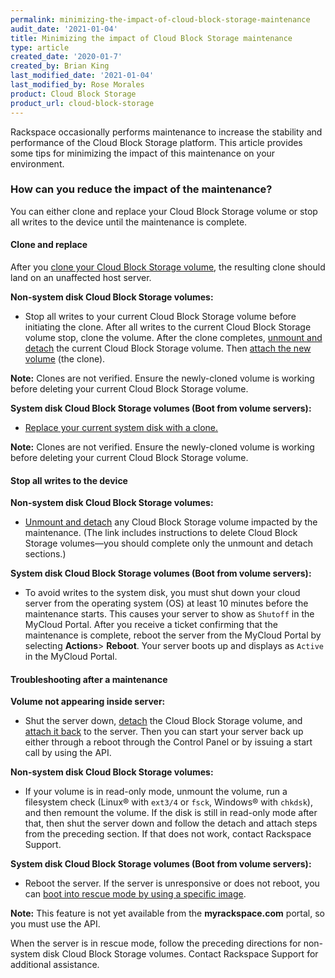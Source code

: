 ```yaml
---
permalink: minimizing-the-impact-of-cloud-block-storage-maintenance
audit_date: '2021-01-04'
title: Minimizing the impact of Cloud Block Storage maintenance
type: article
created_date: '2020-01-7'
created_by: Brian King
last_modified_date: '2021-01-04'
last_modified_by: Rose Morales
product: Cloud Block Storage
product_url: cloud-block-storage
---
```


Rackspace occasionally performs maintenance to increase the stability and
performance of the Cloud Block Storage platform. This article provides some tips
for minimizing the impact of this maintenance on your environment.

### How can you reduce the impact of the maintenance?

You can either clone and replace your Cloud Block Storage volume or stop all
writes to the device until the maintenance is complete.

#### Clone and replace

After you [clone your Cloud Block Storage volume](https://docs-ospc.rackspace.com/support/how-to/cloud-block-storagecreate-a-clone-of-a-cloud-block-storage-volume/),
the resulting clone should land on an unaffected host server.

**Non-system disk Cloud Block Storage volumes:**

- Stop all writes to your current Cloud Block Storage volume before initiating
  the clone. After all writes to the current Cloud Block Storage volume stop,
  clone the volume. After the clone completes, [unmount and detach](https://docs-ospc.rackspace.com/support/how-to/cloud-block-storage/detach-and-delete-cloud-block-storage-volumes/) the
  current Cloud Block Storage volume. Then [attach the new volume](https://docs-ospc.rackspace.com/support/how-to/cloud-block-storage/create-and-attach-a-cloud-block-storage-volume) (the clone).

**Note:** Clones are not verified. Ensure the newly-cloned volume is working
before deleting your current Cloud Block Storage volume.

**System disk Cloud Block Storage volumes (Boot from volume servers):**

- [Replace your current system disk with a clone.](https://docs-ospc.rackspace.com/support/how-to/cloud-block-storageincrease-size-of-cloud-boot-from-volume-server-system-disk/)

**Note:** Clones are not verified. Ensure the newly-cloned volume is working
before deleting your current Cloud Block Storage volume.

#### Stop all writes to the device

**Non-system disk Cloud Block Storage volumes:**

- [Unmount and detach](https://docs-ospc.rackspace.com/support/how-to/cloud-block-storagedetach-and-delete-cloud-block-storage-volumes/) any Cloud Block Storage volume
impacted by the maintenance. (The link includes instructions to delete Cloud Block Storage volumes&mdash;you should
complete only the unmount and detach sections.)

**System disk Cloud Block Storage volumes (Boot from volume servers):**

- To avoid writes to the system disk, you must shut down your cloud server from
  the operating system (OS) at least 10 minutes before the maintenance starts.
  This causes your server to show as `Shutoff` in the MyCloud Portal. After you
  receive a ticket confirming that the maintenance is complete, reboot the
  server from the MyCloud Portal by selecting **Actions**> **Reboot**. Your
  server boots up and displays as `Active` in the MyCloud Portal.

#### Troubleshooting after a maintenance

**Volume not appearing inside server:**

- Shut the server down, [detach](https://docs-ospc.rackspace.com/support/how-to/cloud-block-storage/detach-and-delete-cloud-block-storage-volumes/) the Cloud Block
  Storage volume, and [attach it back](https://docs-ospc.rackspace.com/support/how-to/cloud-block-storage/create-and-attach-a-cloud-block-storage-volume/) to the
  server. Then you can start your server back up either through a reboot through the Control Panel or by issuing a
  start call by using the API. 

**Non-system disk Cloud Block Storage volumes:**

- If your volume is in read-only mode, unmount the volume, run a filesystem
  check (Linux&reg; with `ext3/4` or `fsck`, Windows&reg; with `chkdsk`), and
  then remount the volume. If the disk is still in read-only mode after that,
  then shut the server down and follow the detach and attach steps from the
  preceding section. If that does not work, contact Rackspace Support.

**System disk Cloud Block Storage volumes (Boot from volume servers):**

- Reboot the server. If the server is unresponsive or does not reboot, you can
[boot into rescue mode by using a specific image](https://developer.rackspace.com/docs/cloud-servers/v2/api-reference/svr-basic-operations/#rescue-specified-server).

**Note:** This feature is not yet available from the **myrackspace.com** portal,
so you must use the API.

When the server is in rescue mode, follow the preceding directions for
non-system disk Cloud Block Storage volumes. Contact Rackspace Support for
additional assistance.
